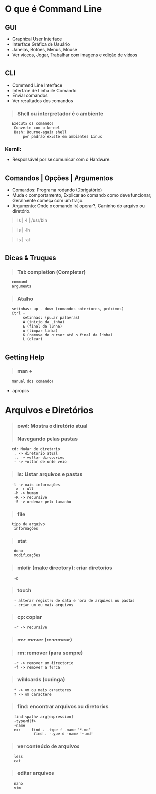 # O que é Command Line
## GUI
* Graphical User Interface
* Interface Gráfica de Usuário
* Janelas, Botões, Menus, Mouse
* Ver videos, Jogar, Trabalhar com imagens e edição de videos
#
## CLI 
* Command Line Interface
* Interface de Linha de Comando
* Enviar comandos
* Ver resultados dos comandos
> ### Shell ou interpretador é o ambiente

       Executa os comandos
        Converte com o kernel
        Bash: Bourne-again shell
            por padrão existe em ambientes Linux
### Kernil: 
* Responsável por se comunicar com o Hardware.
#
## Comandos | Opções | Argumentos
* Comandos: Programa rodando (Obrigatório)
* Muda o comportamento, Explicar ao comando como deve funcionar, Geralmente começa com um traço.
* Argumento: Onde o comando irá operar?, Caminho do arquivo ou diretório.

> ls | -l | /usr/bin

> ls | -lh

> ls | -al
#
## Dicas & Truques
> ### Tab completion (Completar)

       command
       arguments
> ### Atalho

       setinhas: up - down (comandos anteriores, próximos)
       Ctrl +
            setinhas: (pular palavras)
            A (inicio da linha)
            E (final da linha)
            u (limpar linha)
            K (remove do cursor até o final da linha)
            L (clear)
#
## Getting Help
> ### man +

       manual dos comandos
* apropos
#
# Arquivos e Diretórios
> ### pwd: Mostra o diretório atual
> ### Navegando pelas pastas

       cd: Mudar de diretorio
        . -> diretorio atual
        .. -> voltar diretorios
        - -> voltar de onde veio
> ### ls: Listar arquivos e pastas

       -l -> mais informações
        -a -> all
        -h -> human
        -R -> recursive
        -S -> ordenar pelo tamanho
> ### file

       tipo de arquivo
        informações
> ### stat

        dono
        modificações
> ### mkdir (make directory): criar diretorios
        
        -p
> ### touch

        - alterar registro de data e hora de arquivos ou pastas
        - criar um ou mais arquivos
> ### cp: copiar

        -r -> recursive
> ### mv: mover (renomear)

> ### rm: remover (para sempre)

        -r -> remover um directorio
        -f -> remover a forca
> ### wildcards (curinga)

        * -> um ou mais caracteres
        ? -> um caractere
> ### find: encontrar arquivos ou diretorios

        find <path> arg[expression]
        -type<d|f>
        -name
        ex:     find . -type f -name "*.md"
                 find . -type d -name "*.md"
> ### ver conteúdo de arquivos

        less
        cat
> ### editar arquivos

        nano
        vim
        
